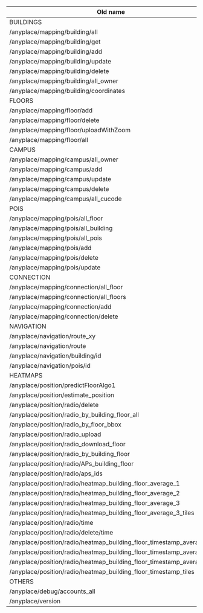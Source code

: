 | Old name | New name |  Verify                                                                                                  |
| --- | --- | --- |
| BUILDINGS | |                                                                                                            |
| /anyplace/mapping/building/all                                        | /api/mapping/space/all   |              V         |
| /anyplace/mapping/building/get                                        | /api/mapping/space/get  |                        |
| /anyplace/mapping/building/add                                        | /api/auth/mapping/space/add |           V         |
| /anyplace/mapping/building/update                                     | /api/auth/mapping/space/update |        V         |
| /anyplace/mapping/building/delete                                     | /api/auth/mapping/space/delete   |       v        |
| /anyplace/mapping/building/all_owner                                  | /api/auth/mapping/space/user   |         V        |
| /anyplace/mapping/building/coordinates                                | /api/auth/mapping/space/coordinates |     V       |
| FLOORS | |                                                                                                               |
| /anyplace/mapping/floor/add                                           |  /api/auth/mapping/floor/add |                        |
| /anyplace/mapping/floor/delete                                        | /api/auth/mapping/floor/delete |                      |
| /anyplace/mapping/floor/uploadWithZoom                                |  /api/mapping/floor/uploadWithZoom|         |
| /anyplace/mapping/floor/all                                           | /api/mapping/floor/all |                    |
| CAMPUS | |                                                                                                               |
| /anyplace/mapping/campus/all_owner                                    | /api/auth/mapping/campus/user |                  |
| /anyplace/mapping/campus/add                                          | /api/auth/mapping/campus/add |                 |
| /anyplace/mapping/campus/update                                       | /api/auth/mapping/campus/update |                |
| /anyplace/mapping/campus/delete                                       | /api/auth/mapping/campus/delete |                |
| /anyplace/mapping/campus/all_cucode                                   | /api/mapping/campus/all_cucode |                 |
| POIS | |                                                                                                                 |
| /anyplace/mapping/pois/all_floor                                      | /api/mapping/pois/all_floor   |                  |
| /anyplace/mapping/pois/all_building                                   | /api/mapping/pois/all_building  |                |
| /anyplace/mapping/pois/all_pois                                       | /api/mapping/pois/search |                       |
| /anyplace/mapping/pois/add                                            | /api/auth/mapping/pois/add   |                   |
| /anyplace/mapping/pois/delete                                         | /api/auth/mapping/pois/delete |                  |
| /anyplace/mapping/pois/update                                         | /api/auth/mapping/pois/update |                  |
| CONNECTION | |                                                                                                           |
| /anyplace/mapping/connection/all_floor                                | /api/mapping/connection/all_floor  |             |
| /anyplace/mapping/connection/all_floors                               | /api/mapping/connection/all_floors  |            |
| /anyplace/mapping/connection/add                                      | /api/auth/mapping/connection/add |               |
| /anyplace/mapping/connection/delete                                   | /api/auth/mapping/connection/delete |            |
| NAVIGATION | |                                                                                                           |
| /anyplace/navigation/route_xy                                         |  |                                               |
| /anyplace/navigation/route                                            |  |                                               |
| /anyplace/navigation/building/id                                      |  |                                               |
| /anyplace/navigation/pois/id                                          |  |                                               |
| HEATMAPS | |                                                                                                             |
| /anyplace/position/predictFloorAlgo1                                  |  |                                               |
| /anyplace/position/estimate_position                                  |  |                                               |
| /anyplace/position/radio/delete                                       |  |                                               |
| /anyplace/position/radio_by_building_floor_all                        |  |                                               |
| /anyplace/position/radio_by_floor_bbox                                |  |                                               |
| /anyplace/position/radio_upload                                       |  |                                               |
| /anyplace/position/radio_download_floor                               |  |                                               |
| /anyplace/position/radio_by_building_floor                            |  |                                               |
| /anyplace/position/radio/APs_building_floor                           |  |                                               |
| /anyplace/position/radio/aps_ids                                      |  |                                               |
| /anyplace/position/radio/heatmap_building_floor_average_1             |  |                                               |
| /anyplace/position/radio/heatmap_building_floor_average_2             |  |                                               |
| /anyplace/position/radio/heatmap_building_floor_average_3             |  |                                               |
| /anyplace/position/radio/heatmap_building_floor_average_3_tiles       |  |                                               |
| /anyplace/position/radio/time                                         |  |                                               |
| /anyplace/position/radio/delete/time                                  |  |                                               |
| /anyplace/position/radio/heatmap_building_floor_timestamp_average_1   |  |                                               |
| /anyplace/position/radio/heatmap_building_floor_timestamp_average_2   |  |                                               |
| /anyplace/position/radio/heatmap_building_floor_timestamp_average_3   |  |                                               |
| /anyplace/position/radio/heatmap_building_floor_timestamp_tiles       |  |                                               |
| OTHERS | |                                                                                                               |
| /anyplace/debug/accounts_all                                     | /api/user/auth/admin/accounts_all |                   |
| /anyplace/version                                                     | /api/version   |                                 |
																														   